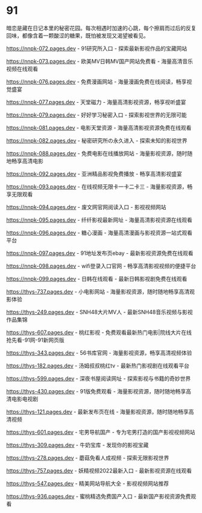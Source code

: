 # 91
暗恋是藏在日记本里的秘密花园。每次相遇时加速的心跳，每个擦肩而过后的反复回味，都像含着一颗酸涩的糖果，既怕被发现又渴望被看见。

https://nnpk-072.pages.dev - 91研究所入口 - 探索最新影视作品的宝藏网站

https://nnpk-073.pages.dev - 欧美MV日韩MV国产网站免费看 - 海量高清音乐视频在线观看

https://nnpk-076.pages.dev - 免费漫画网站 - 海量漫画免费在线阅读，畅享视觉盛宴

https://nnpk-077.pages.dev - 天堂磁力 - 海量高清影视资源，畅享视听盛宴

https://nnpk-079.pages.dev - 好好学习秘密入口 - 探索影视世界的无限可能

https://nnpk-081.pages.dev - 电影天堂资源 - 海量高清影视资源免费在线观看

https://nnpk-082.pages.dev - 秘密研究所の永久进入 - 探索未知的影视世界

https://nnpk-088.pages.dev - 免费电影在线播放网站 - 海量影视资源，随时随地畅享高清电影

https://nnpk-092.pages.dev - 亚洲精品影视免费播放 - 畅享高清影视盛宴

https://nnpk-093.pages.dev - 在线视频无限卡一卡二卡三 - 海量影视资源，畅享无限观看

https://nnpk-094.pages.dev - 废文网官网阅读入口 - 影视视频网站

https://nnpk-095.pages.dev - 纤纤影视最新网址 - 海量高清影视资源在线观看

https://nnpk-096.pages.dev - 糖心漫画 - 海量高清漫画与影视资源一站式观看平台

https://nnpk-097.pages.dev - 91地址发布页ebay - 最新影视资源免费在线观看

https://nnpk-098.pages.dev - wifi登录入口官网 - 畅享高清影视视频的便捷平台

https://nnpk-099.pages.dev - 日韩在线观看 - 最新日韩影视剧免费在线观看

https://thys-737.pages.dev - 小电影网站 - 海量影视资源，随时随地畅享高清观影体验

https://thys-249.pages.dev - SNH48大片MV人 - 最新SNH48音乐视频与影视作品集锦

https://thys-607.pages.dev - 桃红影视 - 免费观看最新热门电影|院线大片在线抢先看-91网-91新网页版

https://thys-343.pages.dev - 56书库官网 - 海量影视资源，畅享高清视频体验

https://thys-182.pages.dev - 汤姆叔叔桃红tv - 最新热门影视剧在线观看平台

https://thys-599.pages.dev - 深夜书屋阅读网址 - 探索影视与书籍的奇妙世界

https://thys-430.pages.dev - 91版免费观看 - 海量影视资源，随时随地畅享高清电影电视剧

https://thys-121.pages.dev - 最新发布页在线 - 海量影视资源，随时随地畅享高清视频

https://thys-601.pages.dev - 宅男导航国产 - 专为宅男打造的国产影视视频网站

https://thys-309.pages.dev - 牛奶宝库 - 发现你的影视宝藏

https://thys-278.pages.dev - 蘑菇免看人成视频 - 探索无限影视世界

https://thys-757.pages.dev - 妖精视频2022最新入口 - 最新影视资源在线观看

https://thys-547.pages.dev - 精美网站导航大全 - 影视视频网站推荐

https://thys-936.pages.dev - 蜜桃精选免费国产入口 - 最新国产影视资源免费观看
